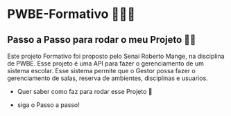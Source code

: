 # PWBE-Formativo 👩🏻‍💻

## Passo a Passo para rodar o meu Projeto 🏃‍♀️

Este projeto Formativo foi proposto pelo Senai Roberto Mange, na disciplina de PWBE. Esse projeto é uma API para fazer o gerenciamento de um sistema escolar. Esse sistema permite que o Gestor possa fazer o gerenciamento de salas, reserva de ambientes, disciplinas e usuarios.

- Quer saber como faz para rodar esse Projeto 🤔
  
- siga o Passo a passo!
